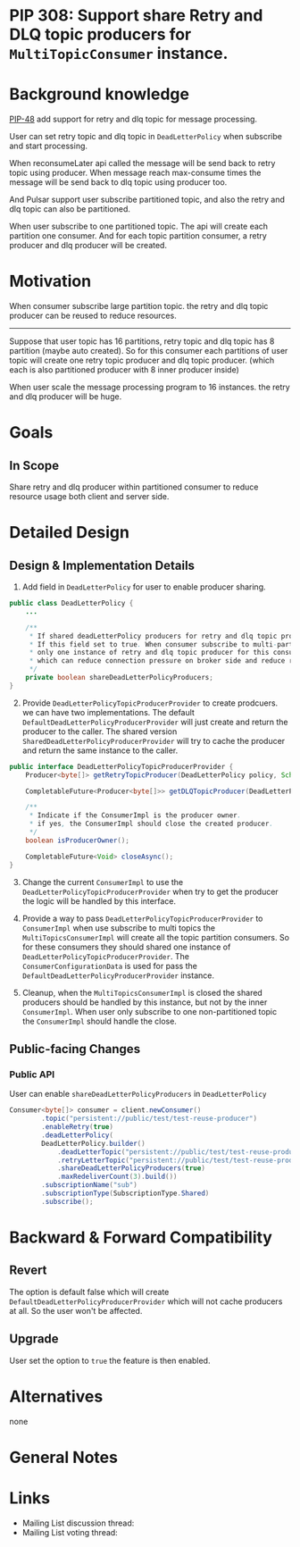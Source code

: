 # PIP 308: Support share Retry and DLQ topic producers for `MultiTopicConsumer` instance.

<!--
RULES
* Never place a link to an external site like Google Doc. The proposal should be in this issue entirely.
* Use a spelling and grammar checker tools if available for you (there are plenty of free ones).

PROPOSAL HEALTH CHECK
I can read the design document and understand the problem statement and what you plan to change *without* resorting to a couple of hours of code reading just to start having a high level understanding of the change.

IMAGES
If you need diagrams, avoid attaching large files. You can use [MermaidJS]([url](https://mermaid.js.org/)) as a simple language to describe many types of diagrams.

THIS COMMENTS
Please remove them when done.
-->

# Background knowledge

[PIP-48](https://github.com/apache/pulsar/wiki/PIP-58-%3A-Support-Consumers--Set-Custom-Retry-Delay)
add support for retry and dlq topic for message processing. 

User can set retry topic and dlq topic in `DeadLetterPolicy` when subscribe and start processing.

When reconsumeLater api called the message will be send back to retry topic using producer.
When message reach max-consume times the message will be send back to dlq topic using producer too.

And Pulsar support user subscribe partitioned topic, and also the retry and dlq topic can also be partitioned.

When user subscribe to one partitioned topic. The api will create each partition one consumer.
And for each topic partition consumer, a retry producer and dlq producer will be created.

<!--
Describes all the knowledge you need to know in order to understand all the other sections in this PIP

* Give a high level explanation on all concepts you will be using throughout this document. For example, if you want to talk about Persistent Subscriptions, explain briefly (1 paragraph) what this is. If you're going to talk about Transaction Buffer, explain briefly what this is. 
  If you're going to change something specific, then go into more detail about it and how it works. 
* Provide links where possible if a person wants to dig deeper into the background information. 

DON'T
* Do not include links *instead* explanation. Do provide links for further explanation.

EXAMPLES
* See [PIP-248](https://github.com/apache/pulsar/issues/19601), Background section to get an understanding on how you add the background knowledge needed.
  (They also included the motivation there, but ignore it as we place that in Motivation section explicitly).
-->

# Motivation

When consumer subscribe large partition topic. the retry and dlq topic producer can be reused to reduce resources.

---
Suppose that user topic has 16 partitions, retry topic and dlq topic has 8 partition (maybe auto created).
So for this consumer each partitions of user topic will create one retry topic producer and dlq topic producer. (which each is also partitioned producer with 8 inner producer inside)

When user scale the message processing program to 16 instances.
the retry and dlq producer will be huge.



<!--
Describe the problem this proposal is trying to solve.

* Explain what is the problem you're trying to solve - current situation.
* This section is the "Why" of your proposal.
-->

# Goals

## In Scope

Share retry and dlq producer within partitioned consumer to reduce resource usage both client and server side.


# Detailed Design

## Design & Implementation Details

1. Add field in `DeadLetterPolicy` for user to enable producer sharing.

```java
public class DeadLetterPolicy {
    ...

    /**
     * If shared deadLetterPolicy producers for retry and dlq topic producer.
     * If this field set to true. When consumer subscribe to multi-partition topic,
     * only one instance of retry and dlq topic producer for this consumer instance
     * which can reduce connection pressure on broker side and reduce resource for client.
     */
    private boolean shareDeadLetterPolicyProducers;
}

```


2. Provide `DeadLetterPolicyTopicProducerProvider` to create prodcuers.
    we can have two implementations. The default `DefaultDeadLetterPolicyProducerProvider` will just create and return the producer to the caller. The shared version `SharedDeadLetterPolicyProducerProvider` will try to cache the producer and return the same instance to the caller.

```java
public interface DeadLetterPolicyTopicProducerProvider {
    Producer<byte[]> getRetryTopicProducer(DeadLetterPolicy policy, Schema<?> schema) throws PulsarClientException;

    CompletableFuture<Producer<byte[]>> getDLQTopicProducer(DeadLetterPolicy policy, Schema<?> schema);

    /**
     * Indicate if the ConsumerImpl is the producer owner.
     * if yes, the ConsumerImpl should close the created producer.
     */
    boolean isProducerOwner();

    CompletableFuture<Void> closeAsync();
}
```

3. Change the current `ConsumerImpl` to use the `DeadLetterPolicyTopicProducerProvider` when try to get the producer the logic will be handled by this interface.


4. Provide a way to pass `DeadLetterPolicyTopicProducerProvider` to `ConsumerImpl` 
when use subscribe to multi topics the `MultiTopicsConsumerImpl` will create all the topic partition consumers. So for these consumers they should shared one instance of `DeadLetterPolicyTopicProducerProvider`. The `ConsumerConfigurationData` is used for pass the `DefaultDeadLetterPolicyProducerProvider` instance.


5. Cleanup, when the `MultiTopicsConsumerImpl` is closed the shared producers should be handled by this instance, but not by the inner `ConsumerImpl`. When user only subscribe to one non-partitioned topic the `ConsumerImpl` should handle the close.

## Public-facing Changes

<!--
Describe the additions you plan to make for each public facing component. 
Remove the sections you are not changing.
Clearly mark any changes which are BREAKING backward compatability.
-->

### Public API

User can enable `shareDeadLetterPolicyProducers` in `DeadLetterPolicy`

```java
Consumer<byte[]> consumer = client.newConsumer()
        .topic("persistent://public/test/test-reuse-producer")
        .enableRetry(true)
        .deadLetterPolicy(
        DeadLetterPolicy.builder()
            .deadLetterTopic("persistent://public/test/test-reuse-producer-DLQ")
            .retryLetterTopic("persistent://public/test/test-reuse-producer-RETRY")
            .shareDeadLetterPolicyProducers(true)
            .maxRedeliverCount(3).build())
        .subscriptionName("sub")
        .subscriptionType(SubscriptionType.Shared)
        .subscribe();

```


# Backward & Forward Compatibility

## Revert
The option is default false which will create `DefaultDeadLetterPolicyProducerProvider` which will not cache producers at all. So the user won't be affected.

## Upgrade

User set the option to `true` the feature is then enabled.

# Alternatives

none

# General Notes

# Links

* Mailing List discussion thread:
* Mailing List voting thread:
